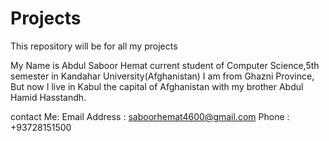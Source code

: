 # Projects
This repository will be for all my projects

My Name is Abdul Saboor Hemat current student of Computer Science,5th semester in Kandahar University(Afghanistan)
I am from Ghazni Province, But now I live in Kabul the capital of Afghanistan with my brother Abdul Hamid Hasstandh.

contact Me:
Email Address : saboorhemat4600@gmail.com
Phone : +93728151500
